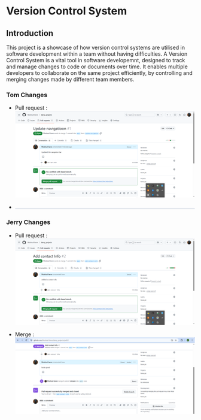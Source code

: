 # Version Control System

## Introduction

This project is a showcase of how version control systems are utilised in software development within a team without having difficulties.
A Version Control System is a vital tool in software developemnt, designed to track and manage changes to code or documents over time. It enables multiple developers to collaborate on the same project efficiently, by controlling and merging changes made by different team members.

### Tom Changes

- Pull request : ![update_navigation_PR](screenshots/01-update-navigation-PR.png)

- ![update_navigation_merge](screenshots/02-update-navigation-merge.png)

### Jerry Changes

- Pull request : ![add_contact](screenshots/03-add-contact-info-PR.png)

- Merge : ![add_contact_merge](screenshots/03-add-contact-info-merge.png)
